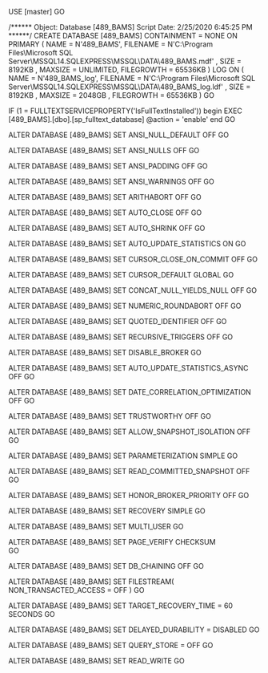 USE [master]
GO

/****** Object:  Database [489_BAMS]    Script Date: 2/25/2020 6:45:25 PM ******/
CREATE DATABASE [489_BAMS]
 CONTAINMENT = NONE
 ON  PRIMARY 
( NAME = N'489_BAMS', FILENAME = N'C:\Program Files\Microsoft SQL Server\MSSQL14.SQLEXPRESS\MSSQL\DATA\489_BAMS.mdf' , SIZE = 8192KB , MAXSIZE = UNLIMITED, FILEGROWTH = 65536KB )
 LOG ON 
( NAME = N'489_BAMS_log', FILENAME = N'C:\Program Files\Microsoft SQL Server\MSSQL14.SQLEXPRESS\MSSQL\DATA\489_BAMS_log.ldf' , SIZE = 8192KB , MAXSIZE = 2048GB , FILEGROWTH = 65536KB )
GO

IF (1 = FULLTEXTSERVICEPROPERTY('IsFullTextInstalled'))
begin
EXEC [489_BAMS].[dbo].[sp_fulltext_database] @action = 'enable'
end
GO

ALTER DATABASE [489_BAMS] SET ANSI_NULL_DEFAULT OFF 
GO

ALTER DATABASE [489_BAMS] SET ANSI_NULLS OFF 
GO

ALTER DATABASE [489_BAMS] SET ANSI_PADDING OFF 
GO

ALTER DATABASE [489_BAMS] SET ANSI_WARNINGS OFF 
GO

ALTER DATABASE [489_BAMS] SET ARITHABORT OFF 
GO

ALTER DATABASE [489_BAMS] SET AUTO_CLOSE OFF 
GO

ALTER DATABASE [489_BAMS] SET AUTO_SHRINK OFF 
GO

ALTER DATABASE [489_BAMS] SET AUTO_UPDATE_STATISTICS ON 
GO

ALTER DATABASE [489_BAMS] SET CURSOR_CLOSE_ON_COMMIT OFF 
GO

ALTER DATABASE [489_BAMS] SET CURSOR_DEFAULT  GLOBAL 
GO

ALTER DATABASE [489_BAMS] SET CONCAT_NULL_YIELDS_NULL OFF 
GO

ALTER DATABASE [489_BAMS] SET NUMERIC_ROUNDABORT OFF 
GO

ALTER DATABASE [489_BAMS] SET QUOTED_IDENTIFIER OFF 
GO

ALTER DATABASE [489_BAMS] SET RECURSIVE_TRIGGERS OFF 
GO

ALTER DATABASE [489_BAMS] SET  DISABLE_BROKER 
GO

ALTER DATABASE [489_BAMS] SET AUTO_UPDATE_STATISTICS_ASYNC OFF 
GO

ALTER DATABASE [489_BAMS] SET DATE_CORRELATION_OPTIMIZATION OFF 
GO

ALTER DATABASE [489_BAMS] SET TRUSTWORTHY OFF 
GO

ALTER DATABASE [489_BAMS] SET ALLOW_SNAPSHOT_ISOLATION OFF 
GO

ALTER DATABASE [489_BAMS] SET PARAMETERIZATION SIMPLE 
GO

ALTER DATABASE [489_BAMS] SET READ_COMMITTED_SNAPSHOT OFF 
GO

ALTER DATABASE [489_BAMS] SET HONOR_BROKER_PRIORITY OFF 
GO

ALTER DATABASE [489_BAMS] SET RECOVERY SIMPLE 
GO

ALTER DATABASE [489_BAMS] SET  MULTI_USER 
GO

ALTER DATABASE [489_BAMS] SET PAGE_VERIFY CHECKSUM  
GO

ALTER DATABASE [489_BAMS] SET DB_CHAINING OFF 
GO

ALTER DATABASE [489_BAMS] SET FILESTREAM( NON_TRANSACTED_ACCESS = OFF ) 
GO

ALTER DATABASE [489_BAMS] SET TARGET_RECOVERY_TIME = 60 SECONDS 
GO

ALTER DATABASE [489_BAMS] SET DELAYED_DURABILITY = DISABLED 
GO

ALTER DATABASE [489_BAMS] SET QUERY_STORE = OFF
GO

ALTER DATABASE [489_BAMS] SET  READ_WRITE 
GO



